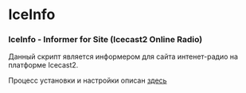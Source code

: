 # IceInfo
### IceInfo - Informer for Site (Icecast2 Online Radio)
Данный скрипт является информером для сайта интенет-радио на платформе Icecast2.  


Процесс установки и настройки описан [здесь](http://jocat.github.io/IceInfo/)
